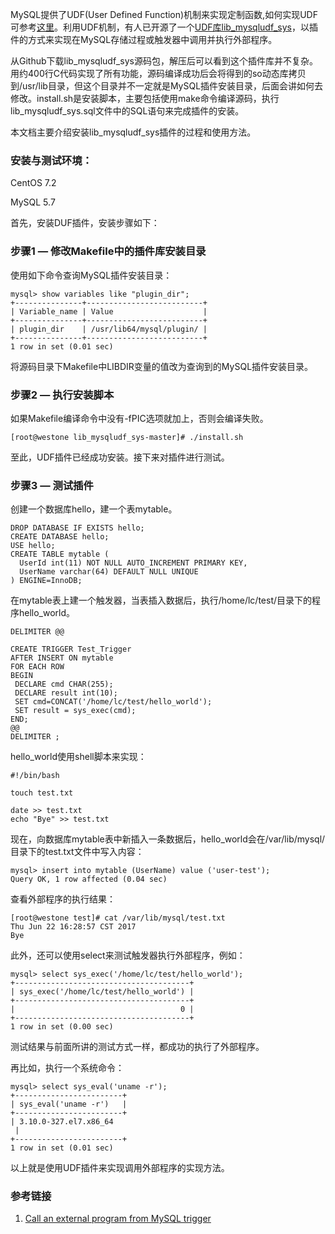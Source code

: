 MySQL提供了UDF(User Defined Function)机制来实现定制函数,如何实现UDF可参考[这里](https://dev.mysql.com/doc/refman/5.7/en/adding-udf.html)。利用UDF机制，有人已开源了一个[UDF库lib_mysqludf_sys](https://github.com/mysqludf/lib_mysqludf_sys)，以插件的方式来实现在MySQL存储过程或触发器中调用并执行外部程序。

从Github下载lib_mysqludf_sys源码包，解压后可以看到这个插件库并不复杂。用约400行C代码实现了所有功能，源码编译成功后会将得到的so动态库拷贝到/usr/lib目录，但这个目录并不一定就是MySQL插件安装目录，后面会讲如何去修改。install.sh是安装脚本，主要包括使用make命令编译源码，执行lib_mysqludf_sys.sql文件中的SQL语句来完成插件的安装。

本文档主要介绍安装lib_mysqludf_sys插件的过程和使用方法。

### 安装与测试环境：

CentOS 7.2

MySQL 5.7

首先，安装DUF插件，安装步骤如下：

### 步骤1 — 修改Makefile中的插件库安装目录

使用如下命令查询MySQL插件安装目录：

    mysql> show variables like "plugin_dir";
    +---------------+--------------------------+
    | Variable_name | Value                    |
    +---------------+--------------------------+
    | plugin_dir    | /usr/lib64/mysql/plugin/ |
    +---------------+--------------------------+
    1 row in set (0.01 sec)


将源码目录下Makefile中LIBDIR变量的值改为查询到的MySQL插件安装目录。

### 步骤2 — 执行安装脚本

如果Makefile编译命令中没有-fPIC选项就加上，否则会编译失败。

    [root@westone lib_mysqludf_sys-master]# ./install.sh

至此，UDF插件已经成功安装。接下来对插件进行测试。

### 步骤3 — 测试插件

创建一个数据库hello，建一个表mytable。

    DROP DATABASE IF EXISTS hello;
    CREATE DATABASE hello;
    USE hello;
    CREATE TABLE mytable (
      UserId int(11) NOT NULL AUTO_INCREMENT PRIMARY KEY,
      UserName varchar(64) DEFAULT NULL UNIQUE
    ) ENGINE=InnoDB;

在mytable表上建一个触发器，当表插入数据后，执行/home/lc/test/目录下的程序hello_world。

    DELIMITER @@

    CREATE TRIGGER Test_Trigger
    AFTER INSERT ON mytable
    FOR EACH ROW
    BEGIN
     DECLARE cmd CHAR(255);
     DECLARE result int(10);
     SET cmd=CONCAT('/home/lc/test/hello_world');
     SET result = sys_exec(cmd);
    END;
    @@
    DELIMITER ;

hello_world使用shell脚本来实现：

    #!/bin/bash

    touch test.txt

    date >> test.txt
    echo "Bye" >> test.txt

现在，向数据库mytable表中新插入一条数据后，hello_world会在/var/lib/mysql/目录下的test.txt文件中写入内容：

    mysql> insert into mytable (UserName) value ('user-test');
    Query OK, 1 row affected (0.04 sec)

查看外部程序的执行结果：

    [root@westone test]# cat /var/lib/mysql/test.txt
    Thu Jun 22 16:28:57 CST 2017
    Bye

此外，还可以使用select来测试触发器执行外部程序，例如：

    mysql> select sys_exec('/home/lc/test/hello_world');
    +---------------------------------------+
    | sys_exec('/home/lc/test/hello_world') |
    +---------------------------------------+
    |                                     0 |
    +---------------------------------------+
    1 row in set (0.00 sec)

测试结果与前面所讲的测试方式一样，都成功的执行了外部程序。

再比如，执行一个系统命令：

    mysql> select sys_eval('uname -r');
    +------------------------+
    | sys_eval('uname -r')   |
    +------------------------+
    | 3.10.0-327.el7.x86_64
     |
    +------------------------+
    1 row in set (0.01 sec)

以上就是使用UDF插件来实现调用外部程序的实现方法。

### 参考链接

1. [Call an external program from MySQL trigger](http://crazytechthoughts.blogspot.com/2011/12/call-external-program-from-mysql.html)

